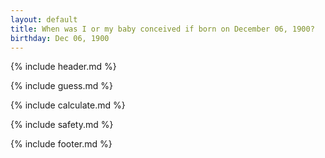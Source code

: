 ```yaml
---
layout: default
title: When was I or my baby conceived if born on December 06, 1900?
birthday: Dec 06, 1900
---
```


{% include header.md %}

{% include guess.md %}

{% include calculate.md %}

{% include safety.md %}

{% include footer.md %}



